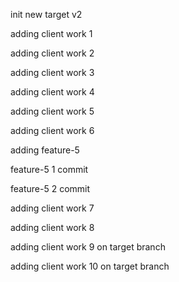 init new target v2

adding client work 1

adding client work 2

adding client work 3

adding client work 4

adding client work 5

adding client work 6

adding feature-5

feature-5 1 commit

feature-5 2 commit

adding client work 7

adding client work 8

adding client work 9 on target branch

adding client work 10 on target branch